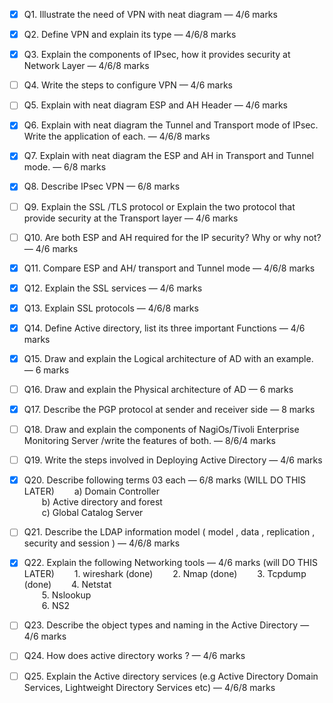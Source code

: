 - [x] Q1. Illustrate the need of VPN with neat diagram — 4/6 marks

- [x] Q2. Define VPN and explain its type — 4/6/8 marks

- [x] Q3. Explain the components of IPsec, how it provides security at Network Layer — 4/6/8 marks

- [ ] Q4. Write the steps to configure VPN — 4/6 marks

- [ ] Q5. Explain with neat diagram ESP and AH Header — 4/6 marks

- [x] Q6. Explain with neat diagram the Tunnel and Transport mode of IPsec. Write the application of each. — 4/6/8 marks

- [x] Q7. Explain with neat diagram the ESP and AH in Transport and Tunnel mode. — 6/8 marks

- [x] Q8. Describe IPsec VPN — 6/8 marks

- [ ] Q9. Explain the SSL /TLS protocol or Explain the two protocol that provide security at the Transport layer — 4/6 marks

- [ ] Q10. Are both ESP and AH required for the IP security? Why or why not? — 4/6 marks

- [x] Q11. Compare ESP and AH/ transport and Tunnel mode — 4/6/8 marks

- [x] Q12. Explain the SSL services — 4/6 marks

- [x] Q13. Explain SSL protocols — 4/6/8 marks

- [x] Q14. Define Active directory, list its three important Functions — 4/6 marks

- [x] Q15. Draw and explain the Logical architecture of AD with an example. — 6 marks

- [ ] Q16. Draw and explain the Physical architecture of AD — 6 marks

- [x] Q17. Describe the PGP protocol at sender and receiver side — 8 marks

- [ ] Q18. Draw and explain the components of NagiOs/Tivoli Enterprise Monitoring Server /write the features of both. — 8/6/4 marks

- [ ] Q19. Write the steps involved in Deploying Active Directory — 4/6 marks

- [x] Q20. Describe following terms 03 each — 6/8 marks  (WILL DO THIS LATER)
  a) Domain Controller  
  b) Active directory and forest  
  c) Global Catalog Server

- [ ] Q21. Describe the LDAP information model ( model , data , replication , security and session ) — 4/6/8 marks

- [x] Q22. Explain the following Networking tools — 4/6 marks   (will DO THIS LATER)
  1. wireshark  (done)
  2. Nmap  (done)
  3. Tcpdump  (done)
  4. Netstat  
  5. Nslookup  
  6. NS2

- [ ] Q23. Describe the object types and naming in the Active Directory — 4/6 marks 

- [ ] Q24. How does active directory works ? — 4/6 marks 

- [ ] Q25. Explain the Active directory services (e.g Active Directory Domain Services, Lightweight Directory Services etc) — 4/6/8 marks